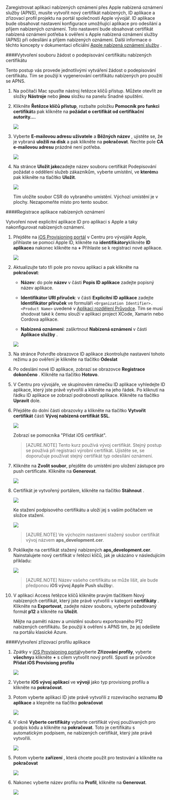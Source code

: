 

Zaregistrovat aplikaci nabízených oznámení přes Apple nabízená oznámení služby (APNS), musíte vytvořit nový certifikát nabízených, ID aplikace a zřizovací profil projektu na portál společnosti Apple vývojář. ID aplikace bude obsahovat nastavení konfigurace umožňující aplikace pro odesílání a příjem nabízených oznámení. Toto nastavení bude obsahovat certifikát nabízená oznámení potřeba k ověření s Apple nabízená oznámení služby (APNS) při odesílání a příjem nabízených oznámení. Další informace o těchto koncepty v dokumentaci oficiální [Apple nabízená oznámení služby](http://go.microsoft.com/fwlink/p/?LinkId=272584) .


####<a name="generate-the-certificate-signing-request-file-for-the-push-certificate"></a>Vytvoření souboru žádost o podepisování certifikátu nabízených certifikátu

Tento postup vás provede jednotlivými vytváření žádost o podepisování certifikátu. Tím se použijí k vygenerování certifikátu nabízených pro použití se APNS.

1. Na počítači Mac spusťte nástroj řetězce klíčů přístup. Můžete otevřít ze složky **Nástroje** nebo **jinou** složku na panelu Snadné spuštění.

2. Klikněte **Řetězce klíčů přístup**, rozbalte položku **Pomocník pro funkci certifikát**a pak klikněte na **požádat o certifikát od certifikační autority...**.

    ![](./media/notification-hubs-xamarin-enable-apple-push-notifications/notification-hubs-request-cert-from-ca.png)

3. Vyberte **E-mailovou adresu uživatele** a **Běžných název** , ujistěte se, že je vybraná **uložili na disk** a pak klikněte na **pokračovat**. Nechte pole **CA e-mailovou adresu** prázdné není potřeba.

    ![](./media/notification-hubs-xamarin-enable-apple-push-notifications/notification-hubs-csr-info.png)

4. Na stránce **Uložit jako**zadejte název souboru certifikát Podepisování požádat o oddělení služeb zákazníkům, vyberte umístění, ve **kterém**a pak klikněte na tlačítko **Uložit**.

    ![](./media/notification-hubs-xamarin-enable-apple-push-notifications/notification-hubs-save-csr.png)

    Tím uložíte soubor CSR do vybraného umístění. Výchozí umístění je v plochy. Nezapomeňte místo pro tento soubor.


####<a name="register-your-app-for-push-notifications"></a>Registrace aplikace nabízených oznámení

Vytvoření nové explicitní aplikace ID pro aplikaci s Apple a taky nakonfigurovat nabízených oznámení.  

1. Přejděte na [iOS Provisioning portál](http://go.microsoft.com/fwlink/p/?LinkId=272456) v Centru pro vývojáře Apple, přihlaste se pomocí Apple ID, klikněte na **identifikátory**klikněte **ID aplikace**a nakonec klikněte na **+** Přihlaste se k registraci nové aplikace.

    ![](./media/notification-hubs-xamarin-enable-apple-push-notifications/notification-hubs-ios-appids.png)

2. Aktualizujte tato tři pole pro novou aplikaci a pak klikněte na **pokračovat**:

    * **Název**: do pole **název** v části **Popis ID aplikace** zadejte popisný název aplikace.

    * **Identifikátor URI příruček**: v části **Explicitní ID aplikace** zadejte **Identifikátor příruček** ve formuláři `<Organization Identifier>.<Product Name>` uvedené v [Aplikaci rozdělení Průvodce](https://developer.apple.com/library/mac/documentation/IDEs/Conceptual/AppDistributionGuide/ConfiguringYourApp/ConfiguringYourApp.html#//apple_ref/doc/uid/TP40012582-CH28-SW8). Tím se musí shodovat také k čemu slouží v aplikaci project XCode, Xamarin nebo Cordova aplikace.

    * **Nabízená oznámení**: zaškrtnout **Nabízená oznámení** v části **Aplikace služby** .

    ![](./media/notification-hubs-xamarin-enable-apple-push-notifications/notification-hubs-new-appid-info.png)

3.  Na stránce Potvrďte obrazovce ID aplikace zkontrolujte nastavení tohoto režimu a po ověření je klikněte na tlačítko **Odeslat**

4.  Po odeslání nové ID aplikace, zobrazí se obrazovce **Registrace dokončeno** . Klikněte na tlačítko **Hotovo**.

5. V Centru pro vývojáře, ve skupinovém rámečku ID aplikace vyhledejte ID aplikace, který jste právě vytvořili a klikněte na jeho řádek. Po kliknutí na řádku ID aplikace se zobrazí podrobnosti aplikace. Klikněte na tlačítko **Upravit** dole.

6. Přejděte do dolní části obrazovky a klikněte na tlačítko **Vytvořit certifikát** části **Vývoj nabízená certifikát SSL**.

    ![](./media/notification-hubs-xamarin-enable-apple-push-notifications/notification-hubs-appid-create-cert.png)

    Zobrazí se pomocníka "Přidat iOS certifikát".

    > [AZURE.NOTE] Tento kurz používá vývoj certifikát. Stejný postup se používá při registraci výrobní certifikát. Ujistěte se, se doporučuje používat stejný certifikát typ odesílání oznámení.

7. Klikněte na **Zvolit soubor**, přejděte do umístění pro uložení zástupce pro push certificate. Klikněte na **Generovat**.

    ![](./media/notification-hubs-xamarin-enable-apple-push-notifications/notification-hubs-appid-cert-choose-csr.png)

8. Certifikát je vytvořený portálem, klikněte na tlačítko **Stáhnout** .

    ![](./media/notification-hubs-xamarin-enable-apple-push-notifications/notification-hubs-appid-download-cert.png)

    Ke stažení podpisového certifikátu a uloží jej s vaším počítačem ve složce stažení.

    ![](./media/notification-hubs-enable-apple-push-notifications/notification-hubs-cert-downloaded.png)

    > [AZURE.NOTE] Ve výchozím nastavení stažený soubor certifikát vývoj názvem **aps_development.cer**.

9. Poklikejte na certifikát stažený nabízených **aps_development.cer**. Nainstalujete nový certifikát v řetězci klíčů, jak je ukázáno v následujícím příkladu:

    ![](./media/notification-hubs-xamarin-enable-apple-push-notifications/notification-hubs-cert-in-keychain.png)

    > [AZURE.NOTE] Název vašeho certifikátu se může lišit, ale bude předponou **iOS vývoj Apple Push služby:**.

10. V aplikaci Access řetězce klíčů klikněte pravým tlačítkem Nový nabízených certifikát, který jste právě vytvořili v kategorii **certifikáty** . Klikněte na **Exportovat**, zadejte název souboru, vyberte požadovaný formát **p12** a klikněte na **Uložit**.

    Mějte na paměti název a umístění souboru exportovaného P12 nabízených certifikátu. Se použijí k ověření s APNS tím, že jej odešlete na portálu klasické Azure.



####<a name="create-a-provisioning-profile-for-the-app"></a>Vytvoření zřizovací profilu aplikace

1. Zpátky v <a href="http://go.microsoft.com/fwlink/p/?LinkId=272456" target="_blank">iOS Provisioning portál</a>vyberte **Zřizování profily**, vyberte **všechny**a klikněte **+** s cílem vytvořit nový profil. Spustí se průvodce **Přidat iOS Provisiong profilu**

    ![](./media/notification-hubs-xamarin-enable-apple-push-notifications/notification-hubs-new-provisioning-profile.png)

2. Vyberte **iOS vývoj aplikací** ve **vývoji** jako typ provisiong profilu a klikněte na **pokračovat**.


3. Potom vyberte aplikaci ID jste právě vytvořili z rozevíracího seznamu **ID aplikace** a klepněte na tlačítko **pokračovat**

    ![](./media/notification-hubs-xamarin-enable-apple-push-notifications/notification-hubs-select-appid-for-provisioning.png)


4. V okně **Vyberte certifikáty** vyberte certifikát vývoj používaných pro podpis kódu a klikněte na **pokračovat**. Toto je certifikátu s automatickým podpisem, ne nabízených certifikát, který jste právě vytvořili.

    ![](./media/notification-hubs-xamarin-enable-apple-push-notifications/notification-hubs-provisioning-select-cert.png)


5. Potom vyberte **zařízení** , která chcete použít pro testování a klikněte na **pokračovat**

    ![](./media/notification-hubs-xamarin-enable-apple-push-notifications/notification-hubs-provisioning-select-devices.png)


6. Nakonec vyberte název profilu na **Profil**, klikněte na **Generovat**.

    ![](./media/notification-hubs-xamarin-enable-apple-push-notifications/notification-hubs-provisioning-name-profile.png)
